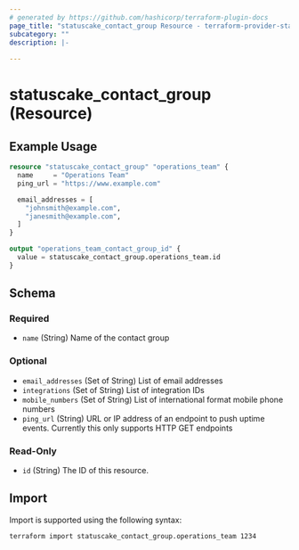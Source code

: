 ```yaml
---
# generated by https://github.com/hashicorp/terraform-plugin-docs
page_title: "statuscake_contact_group Resource - terraform-provider-statuscake"
subcategory: ""
description: |-
  
---
```


# statuscake_contact_group (Resource)



## Example Usage

```terraform
resource "statuscake_contact_group" "operations_team" {
  name     = "Operations Team"
  ping_url = "https://www.example.com"

  email_addresses = [
    "johnsmith@example.com",
    "janesmith@example.com",
  ]
}

output "operations_team_contact_group_id" {
  value = statuscake_contact_group.operations_team.id
}
```

<!-- schema generated by tfplugindocs -->
## Schema

### Required

- `name` (String) Name of the contact group

### Optional

- `email_addresses` (Set of String) List of email addresses
- `integrations` (Set of String) List of integration IDs
- `mobile_numbers` (Set of String) List of international format mobile phone numbers
- `ping_url` (String) URL or IP address of an endpoint to push uptime events. Currently this only supports HTTP GET endpoints

### Read-Only

- `id` (String) The ID of this resource.

## Import

Import is supported using the following syntax:

```shell
terraform import statuscake_contact_group.operations_team 1234
```
